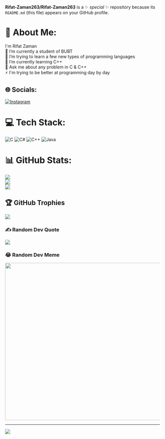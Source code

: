 **Rifat-Zaman263/Rifat-Zaman263** is a ✨ _special_ ✨ repository because its `README.md` (this file) appears on your GitHub profile.
# 💫 About Me:
I'm Rifat Zaman<br>🔭 I’m currently a student of BUBT<br>👯 I’m trying to learn a few new types of programming languages <br>🌱 I’m currently learning C++<br>💬 Ask me about any problem in C & C++  <br>⚡ I'm trying to be better at programming day by day


## 🌐 Socials:
[![Instagram](https://img.shields.io/badge/Instagram-%23E4405F.svg?logo=Instagram&logoColor=white)](https://instagram.com/rahad2nero) 

# 💻 Tech Stack:
![C](https://img.shields.io/badge/c-%2300599C.svg?style=plastic&logo=c&logoColor=white) ![C#](https://img.shields.io/badge/c%23-%23239120.svg?style=plastic&logo=c-sharp&logoColor=white) ![C++](https://img.shields.io/badge/c++-%2300599C.svg?style=plastic&logo=c%2B%2B&logoColor=white) ![Java](https://img.shields.io/badge/java-%23ED8B00.svg?style=plastic&logo=java&logoColor=white)
# 📊 GitHub Stats:
![](https://github-readme-stats.vercel.app/api?username=Rifat-Zaman263&theme=dark&hide_border=false&include_all_commits=false&count_private=false)<br/>
![](https://github-readme-streak-stats.herokuapp.com/?user=Rifat-Zaman263&theme=dark&hide_border=false)<br/>
![](https://github-readme-stats.vercel.app/api/top-langs/?username=Rifat-Zaman263&theme=dark&hide_border=false&include_all_commits=false&count_private=false&layout=compact)

## 🏆 GitHub Trophies
![](https://github-profile-trophy.vercel.app/?username=Rifat-Zaman263&theme=dracula&no-frame=false&no-bg=false&margin-w=4)

### ✍️ Random Dev Quote
![](https://quotes-github-readme.vercel.app/api?type=horizontal&theme=gruvbox)

### 😂 Random Dev Meme
<img src="https://random-memer.herokuapp.com/" width="512px"/>

---
[![](https://visitcount.itsvg.in/api?id=Rifat-Zaman263&icon=0&color=0)](https://visitcount.itsvg.in)

<!-- Proudly created with GPRM ( https://gprm.itsvg.in ) -->
